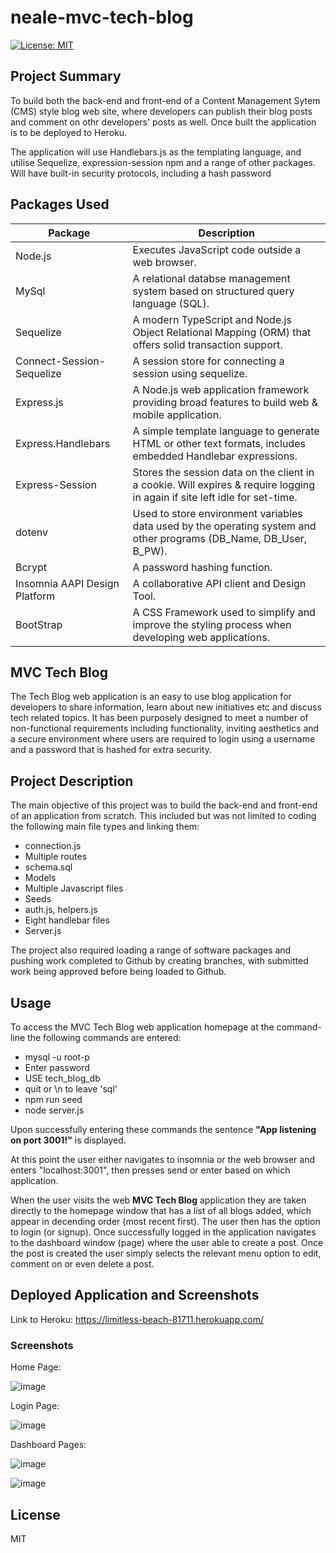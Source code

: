 # neale-mvc-tech-blog

[![License: MIT](https://img.shields.io/badge/license-MIT-yellow.svg)](https://opensource.org/licenses/MIT)

## Project Summary

To build both the back-end and front-end of a Content Management Sytem (CMS) style blog web site, where developers can publish their blog posts 
and comment on othr developers' posts as well. Once built the application is to be deployed to Heroku.

The application will use Handlebars.js as the templating language, and utilise Sequelize, expression-session npm and a range of other packages. 
Will have built-in security protocols, including a hash password

## Packages Used

|          Package               |                                      Description                                                                             |
| ------------------------------ | ---------------------------------------------------------------------------------------------------------------------------- |
| Node.js                        |Executes JavaScript code outside a web browser.                                                                               |
| MySql                          |A relational databse management system based on structured query language (SQL).                                              |              
| Sequelize                      |A modern TypeScript and Node.js Object Relational Mapping (ORM) that offers solid transaction support.                        |
| Connect-Session-Sequelize      |A session store for connecting a session using sequelize.                                                                     |
| Express.js                     |A Node.js web application framework providing broad features to build web & mobile application.                               |
| Express.Handlebars             |A simple template language to generate HTML or other text formats, includes embedded Handlebar expressions.                   |
| Express-Session                |Stores the session data on the client in a cookie. Will expires & require logging in again if site left idle for set-time.    |
| dotenv                         |Used to store environment variables data used by the operating system and other programs (DB_Name, DB_User, B_PW).            |             
| Bcrypt                        |A password hashing function.                                                                                                  |
| Insomnia AAPI Design Platform  |A collaborative API client and Design Tool.                                                                                   |
| BootStrap                      |A CSS Framework used to simplify and improve the styling process when developing web applications. 


## MVC Tech Blog

The Tech Blog web application is an easy to use blog application for developers to share information, learn about new initiatives etc and discuss tech related topics.  It has been purposely designed to meet a number of non-functional requirements including functionality, inviting aesthetics and a secure environment where users are required to login using a username and a password that is hashed for extra security.

## Project Description
 
The main objective of this project was to build the back-end and front-end of an application from scratch. This included but was not limited to coding the following main file types and linking them:

- connection.js
- Multiple routes
- schema.sql
- Models
- Multiple Javascript files
- Seeds
- auth.js, helpers.js
- Eight handlebar files
- Server.js

The project also required loading a range of software packages and pushing work completed to Github by creating branches, with submitted work being approved before being loaded to Github.

## Usage

To access the MVC Tech Blog web application homepage at the command-line the following commands are entered:

- mysql -u root-p
- Enter password
- USE tech_blog_db
- quit or \n to leave 'sql'
- npm run seed
- node server.js

Upon successfully entering these commands the sentence **"App listening on port 3001!"** is displayed.

At this point the user either navigates to insomnia or the web browser and enters "localhost:3001", then presses send or enter based on which application.

When the user visits the web **MVC Tech Blog** application they are taken directly to the homepage window that has a list of all blogs added, which appear in decending order (most recent first). The user then has the option to login (or signup). Once successfully logged in the application navigates to the dashboard window (page) where the user able to create a post.  Once the post is created the user simply selects the relevant menu option to edit, comment on or even delete a post.

## Deployed Application and Screenshots

Link to Heroku: https://limitless-beach-81711.herokuapp.com/

### Screenshots

Home Page:

![image](https://user-images.githubusercontent.com/115671306/227119917-8bcff791-01a8-41d5-9fbd-7d866f368d9e.png)

Login Page:

![image](https://user-images.githubusercontent.com/115671306/227120074-f0da7615-7405-4b77-b736-23fb1d63dd86.png)

Dashboard Pages:

![image](https://user-images.githubusercontent.com/115671306/227120223-dd5d6965-506f-4c89-a4fd-a7e1b8158d1a.png)

![image](https://user-images.githubusercontent.com/115671306/227120653-c8bacb0b-cdde-453c-9270-1a3d05b486fa.png)


## License

MIT 